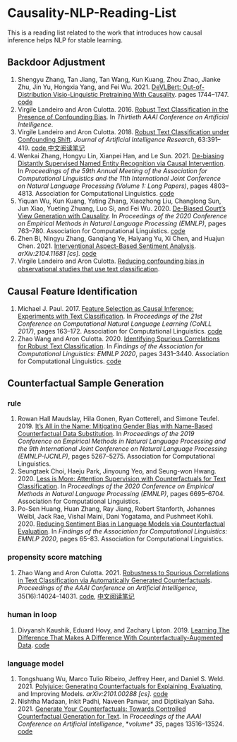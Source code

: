 # Causality-NLP-Reading-List

This is a reading list related to the work that introduces how causal inference helps NLP for stable learning.

## Backdoor Adjustment

1. Shengyu Zhang, Tan Jiang, Tan Wang, Kun Kuang, Zhou Zhao, Jianke Zhu, Jin Yu, Hongxia Yang, and Fei Wu. 2021. [DeVLBert: Out-of-Distribution Visio-Linguistic Pretraining With Causality](https://openaccess.thecvf.com/content/CVPR2021W/CiV/html/Zhang_DeVLBert_Out-of-Distribution_Visio-Linguistic_Pretraining_With_Causality_CVPRW_2021_paper.html). pages 1744–1747. [code](https://github.com/shengyuzhang/DeVLBert)
2. Virgile Landeiro and Aron Culotta. 2016. [Robust Text Classification in the Presence of Confounding Bias](https://www.aaai.org/ocs/index.php/AAAI/AAAI16/paper/view/12445/11582). In *Thirtieth AAAI Conference on Artificial Intelligence*.
3. Virgile Landeiro and Aron Culotta. 2018. [Robust Text Classification under Confounding Shift](https://www.jair.org/index.php/jair/article/view/11248/26445). *Journal of Artificial Intelligence Research*, 63:391–419. [code](https://github.com/tapilab/jair-2018-confound),[中文阅读笔记](https://github.com/badbadcode/Causality-NLP-Reading-List/blob/master/notes/Landeiro_Culotta_2018_Robust%20Text%20Classification%20under%20Confounding%20Shift.md)
4. Wenkai Zhang, Hongyu Lin, Xianpei Han, and Le Sun. 2021. [De-biasing Distantly Supervised Named Entity Recognition via Causal Intervention](https://aclanthology.org/2021.acl-long.371). In *Proceedings of the 59th Annual Meeting of the Association for Computational Linguistics and the 11th International Joint Conference on Natural Language Processing (Volume 1: Long Papers)*, pages 4803–4813. Association for Computational Linguistics. [code](github.com/zwkatgithub/DSCAU)
5. Yiquan Wu, Kun Kuang, Yating Zhang, Xiaozhong Liu, Changlong Sun, Jun Xiao, Yueting Zhuang, Luo Si, and Fei Wu. 2020. [De-Biased Court’s View Generation with Causality](https://aclanthology.org/2020.emnlp-main.56). In *Proceedings of the 2020 Conference on Empirical Methods in Natural Language Processing (EMNLP)*, pages 763–780. Association for Computational Linguistics. [code](https://aclanthology.org/2020.emnlp-main.56)
6. Zhen Bi, Ningyu Zhang, Ganqiang Ye, Haiyang Yu, Xi Chen, and Huajun Chen. 2021. [Interventional Aspect-Based Sentiment Analysis](http://arxiv.org/abs/2104.11681). *arXiv:2104.11681 [cs]*. [code](https://github.com/zjunlp/SENTA)
7. Virgile Landeiro and Aron Culotta. [Reducing confounding bias in observational studies that use text classiﬁcation](http://www.cs.iit.edu/~culotta/pubs/landeiro16reducing.pdf).

## Causal Feature Identification

1. Michael J. Paul. 2017. [Feature Selection as Causal Inference: Experiments with Text Classification](https://aclanthology.org/K17-1018.pdf). In *Proceedings of the 21st Conference on Computational Natural Language      Learning (CoNLL 2017)*, pages 163–172. Association for Computational Linguistics. [code](https://github.com/tapilab/jair-2018-confound)
2. Zhao Wang and Aron Culotta. 2020. [Identifying Spurious Correlations for Robust Text Classification](https://aclanthology.org/2020.findings-emnlp.308.pdf). In *Findings of the Association for Computational Linguistics: EMNLP 2020*, pages 3431–3440. Association for Computational Linguistics. [code](https://github.com/tapilab/emnlp-2020-spurious)

## Counterfactual Sample Generation

### rule

1. Rowan Hall Maudslay, Hila Gonen, Ryan Cotterell, and Simone Teufel. 2019. [It’s All in the Name: Mitigating Gender Bias with Name-Based Counterfactual Data Substitution](https://www.aclweb.org/anthology/D19-1530). In *Proceedings of the 2019 Conference on Empirical Methods in Natural Language Processing and the 9th International Joint Conference on Natural Language Processing (EMNLP-IJCNLP)*, pages 5267–5275. Association for Computational Linguistics. 
2. Seungtaek Choi, Haeju Park, Jinyoung Yeo, and Seung-won Hwang. 2020. [Less is More: Attention Supervision with Counterfactuals for Text Classification](https://www.aclweb.org/anthology/2020.emnlp-main.543). In *Proceedings of the 2020 Conference on Empirical Methods in Natural Language Processing (EMNLP)*, pages 6695–6704. Association for Computational Linguistics.
3. Po-Sen Huang, Huan Zhang, Ray Jiang, Robert Stanforth, Johannes Welbl, Jack Rae, Vishal Maini, Dani Yogatama, and Pushmeet Kohli. 2020. [Reducing Sentiment Bias in Language Models via Counterfactual Evaluation](https://www.aclweb.org/anthology/2020.findings-emnlp.7). In *Findings of the Association for Computational Linguistics: EMNLP 2020*, pages 65–83. Association for Computational Linguistics. 

### propensity score matching 

1. Zhao Wang and Aron Culotta. 2021. [Robustness to Spurious Correlations in Text Classification via Automatically Generated Counterfactuals](https://ojs.aaai.org/index.php/AAAI/article/view/17651). *Proceedings of the AAAI Conference on Artificial Intelligence*, 35(16):14024–14031. [code](https://github.com/tapilab/aaai-2021-counterfactuals), [中文阅读笔记](https://github.com/badbadcode/Causality-NLP-Reading-List/edit/master/notes/Wang_Culotta_2020_Robustness%20to%20Spurious%20Correlations%20in%20Text%20Classification%20via%20Automatically.md)

### human in loop

1. Divyansh Kaushik, Eduard Hovy, and Zachary Lipton. 2019. [Learning The Difference That Makes A Difference With Counterfactually-Augmented Data](https://arxiv.org/pdf/1909.12434.pdf). [code](https://github.com/acmi-lab/counterfactually-augmented-data)

### language model

1. Tongshuang Wu, Marco Tulio Ribeiro, Jeffrey Heer, and Daniel S. Weld. 2021. [Polyjuice: Generating Counterfactuals for Explaining, Evaluating](https://arxiv.org/pdf/2101.00288.pdf), and Improving Models. *arXiv:2101.00288 [cs]*. [code](https://github.com/tongshuangwu/polyjuice)
2. Nishtha Madaan, Inkit Padhi, Naveen Panwar, and Diptikalyan Saha. 2021. [Generate Your Counterfactuals: Towards Controlled Counterfactual Generation for Text](https://ojs.aaai.org/index.php/AAAI/article/view/17594). In *Proceedings of the AAAI Conference on Artificial Intelligence*, **volume\* *35**, pages 13516–13524. [code](https://github.com/annon-author9/GYC)

